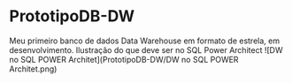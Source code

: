 # PrototipoDB-DW
Meu primeiro banco de dados Data Warehouse em formato de estrela, em desenvolvimento.
Ilustração do que deve ser no SQL Power Architect
![DW no SQL POWER Architet](PrototipoDB-DW/DW no SQL POWER Architet.png)
